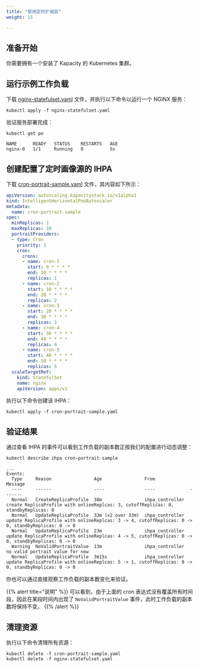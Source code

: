 ```yaml
---
title: "使用定时扩缩容"
weight: 15

---
```


## 准备开始

你需要拥有一个安装了 Kapacity 的 Kubernetes 集群。

## 运行示例工作负载

下载 [nginx-statefulset.yaml](/examples/workload/nginx-statefulset.yaml) 文件，并执行以下命令以运行一个 NGINX 服务：

```shell
kubectl apply -f nginx-statefulset.yaml
```

验证服务部署完成：

```shell
kubectl get po
```

```
NAME      READY   STATUS    RESTARTS   AGE
nginx-0   1/1     Running   0          5s
```

## 创建配置了定时画像源的 IHPA

下载 [cron-portrait-sample.yaml](/examples/ihpa/cron-portrait-sample.yaml) 文件，其内容如下所示：

```yaml
apiVersion: autoscaling.kapacitystack.io/v1alpha1
kind: IntelligentHorizontalPodAutoscaler
metadata:
  name: cron-portrait-sample
spec:
  minReplicas: 1
  maxReplicas: 10
  portraitProviders:
  - type: Cron
    priority: 1
    cron:
      crons:
      - name: cron-1
        start: 0 * * * *
        end: 10 * * * *
        replicas: 1
      - name: cron-2
        start: 10 * * * *
        end: 20 * * * *
        replicas: 2
      - name: cron-3
        start: 20 * * * *
        end: 30 * * * *
        replicas: 3
      - name: cron-4
        start: 30 * * * *
        end: 40 * * * *
        replicas: 4
      - name: cron-5
        start: 40 * * * *
        end: 50 * * * *
        replicas: 5
  scaleTargetRef:
    kind: StatefulSet
    name: nginx
    apiVersion: apps/v1
```

执行以下命令创建该 IHPA：

```shell
kubectl apply -f cron-portrait-sample.yaml
```

## 验证结果

通过查看 IHPA 的事件可以看到工作负载的副本数正按我们的配置进行动态调整：

```shell
kubectl describe ihpa cron-portrait-sample
```

```
...
Events:
  Type     Reason                Age                From             Message
  ----     ------                ----               ----             -------
  Normal   CreateReplicaProfile  38m                ihpa_controller  create ReplicaProfile with onlineReplcas: 3, cutoffReplicas: 0, standbyReplicas: 0
  Normal   UpdateReplicaProfile  33m (x2 over 33m)  ihpa_controller  update ReplicaProfile with onlineReplcas: 3 -> 4, cutoffReplicas: 0 -> 0, standbyReplicas: 0 -> 0
  Normal   UpdateReplicaProfile  23m                ihpa_controller  update ReplicaProfile with onlineReplcas: 4 -> 5, cutoffReplicas: 0 -> 0, standbyReplicas: 0 -> 0
  Warning  NoValidPortraitValue  13m                ihpa_controller  no valid portrait value for now
  Normal   UpdateReplicaProfile  3m15s              ihpa_controller  update ReplicaProfile with onlineReplcas: 5 -> 1, cutoffReplicas: 0 -> 0, standbyReplicas: 0 -> 0
```

你也可以通过直接观察工作负载的副本数变化来验证。

{{% alert title="说明" %}}
可以看到，由于上面的 cron 表达式没有覆盖所有时间段，因此在某段时间内出现了 `NoValidPortraitValue` 事件，此时工作负载的副本数将保持不变。
{{% /alert %}}

## 清理资源

执行以下命令清理所有资源：

```shell
kubectl delete -f cron-portrait-sample.yaml 
kubectl delete -f nginx-statefulset.yaml 
```
